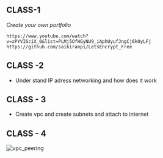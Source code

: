 ## CLASS-1
*Create your own portfolio*
```
https://www.youtube.com/watch?v=zPYVI6ciX_0&list=PLMj5OfHGyNU9_iAphUyufJngCj6kOyLFj
https://github.com/saikiranpi/LetsEncrypt_Free
```
## CLASS -2
* Under stand IP adress networking and how does it work

## CLASS - 3
* Create vpc and create subnets and attach to internet 

## CLASS - 4

![vpc_peering](https://github.com/user-attachments/assets/3bceb1aa-571e-43f0-bcee-cedf914f6ab8)
